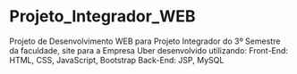 # Projeto_Integrador_WEB

Projeto de Desenvolvimento WEB para Projeto Integrador do 3º Semestre da faculdade, site para a Empresa Uber desenvolvido utilizando:
  Front-End: HTML, CSS, JavaScript, Bootstrap
  Back-End: JSP, MySQL
